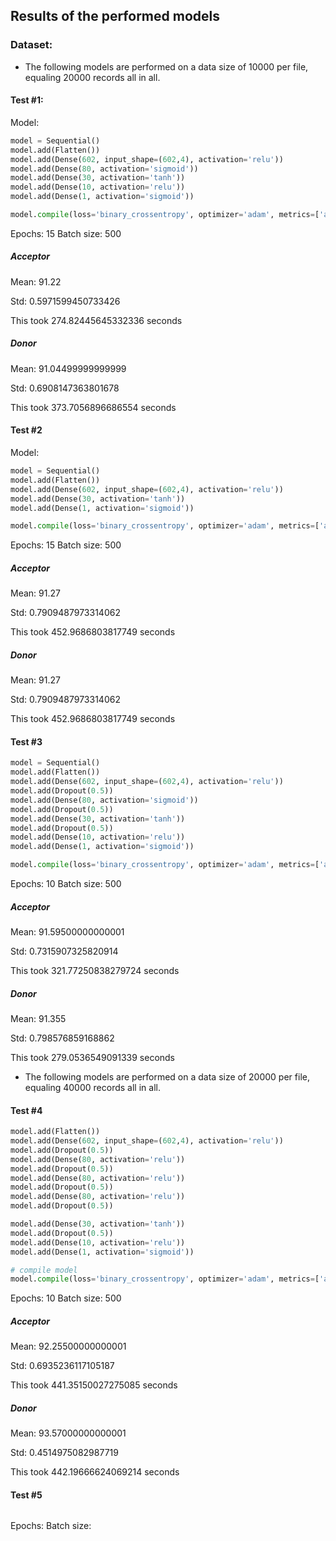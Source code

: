 ## Results of the performed models

### Dataset:

- The following models are performed on a data size of 10000 per file, equaling 20000 records all in all.
#### Test #1:
Model:
```python
model = Sequential()
model.add(Flatten())
model.add(Dense(602, input_shape=(602,4), activation='relu'))
model.add(Dense(80, activation='sigmoid'))
model.add(Dense(30, activation='tanh'))
model.add(Dense(10, activation='relu'))
model.add(Dense(1, activation='sigmoid'))

model.compile(loss='binary_crossentropy', optimizer='adam', metrics=['accuracy'])
```
Epochs: 15
Batch size: 500

##### Acceptor
Mean: 91.22

Std: 0.5971599450733426

This took 274.82445645332336 seconds

##### Donor
Mean: 91.04499999999999

Std: 0.6908147363801678

This took 373.7056896686554 seconds

#### Test #2
Model:
```python
model = Sequential()
model.add(Flatten())
model.add(Dense(602, input_shape=(602,4), activation='relu'))
model.add(Dense(30, activation='tanh'))
model.add(Dense(1, activation='sigmoid'))

model.compile(loss='binary_crossentropy', optimizer='adam', metrics=['accuracy'])
```
Epochs: 15
Batch size: 500
##### Acceptor
Mean: 91.27

Std: 0.7909487973314062

This took 452.9686803817749 seconds

##### Donor
Mean: 91.27

Std: 0.7909487973314062

This took 452.9686803817749 seconds

#### Test #3
```python
model = Sequential()
model.add(Flatten())
model.add(Dense(602, input_shape=(602,4), activation='relu'))
model.add(Dropout(0.5))
model.add(Dense(80, activation='sigmoid'))
model.add(Dropout(0.5))
model.add(Dense(30, activation='tanh'))
model.add(Dropout(0.5))
model.add(Dense(10, activation='relu'))
model.add(Dense(1, activation='sigmoid'))

model.compile(loss='binary_crossentropy', optimizer='adam', metrics=['accuracy'])
```

Epochs: 10
Batch size: 500

##### Acceptor
Mean: 91.59500000000001

Std: 0.7315907325820914

This took 321.77250838279724 seconds

##### Donor
Mean: 91.355

Std: 0.798576859168862

This took 279.0536549091339 seconds


- The following models are performed on a data size of 20000 per file, equaling 40000 records all in all.

#### Test #4

```python
model.add(Flatten())
model.add(Dense(602, input_shape=(602,4), activation='relu'))
model.add(Dropout(0.5))
model.add(Dense(80, activation='relu'))
model.add(Dropout(0.5))
model.add(Dense(80, activation='relu'))
model.add(Dropout(0.5))
model.add(Dense(80, activation='relu'))
model.add(Dropout(0.5))

model.add(Dense(30, activation='tanh'))
model.add(Dropout(0.5))
model.add(Dense(10, activation='relu'))
model.add(Dense(1, activation='sigmoid'))

# compile model
model.compile(loss='binary_crossentropy', optimizer='adam', metrics=['accuracy'])
```

Epochs: 10
Batch size: 500

##### Acceptor
Mean: 92.25500000000001

Std: 0.6935236117105187

This took 441.35150027275085 seconds

##### Donor
Mean: 93.57000000000001

Std: 0.4514975082987719

This took 442.19666624069214 seconds

#### Test #5

```python

```

Epochs:
Batch size:
